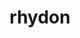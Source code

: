 ---
id: 112
title: rhydon
types: [ground,rock]
image: https://raw.githubusercontent.com/PokeAPI/sprites/master/sprites/pokemon/112.png
---